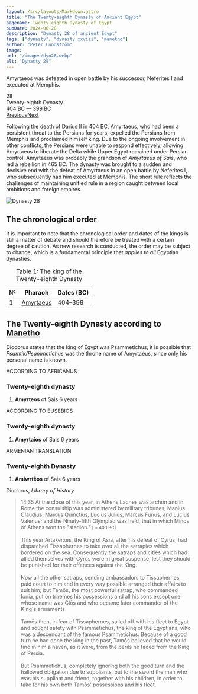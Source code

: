 ```yaml
---
layout: /src/layouts/Markdown.astro
title: "The Twenty-eighth Dynasty of Ancient Egypt"
pagename: Twenty-eighth Dynasty of Egypt
pubDate: 2024-08-28
description: "Dynasty 28 of ancient Egypt"
tags: ["dynasty", "dynasty xxviii", "manetho"]
author: "Peter Lundström"
image:
url: "/images/dyn28.webp"
alt: "Dynasty 28"
---
```


<p class="lead">
Amyrtaeos was defeated in open battle by his successor, Neferites I and executed at Memphis.
</p>

<div class="dynruta float-right ml-4 mb-3 mt-4">
	<div class="flex flex-col justify-center items-center [text-shadow:_0_1px_0_rgb(255_255_255_/_20%)]">
		<div class="text-9xl font-bold [text-shadow:_0_1px_0_rgb(255_255_255_/_40%)]">28</div>
		<div>Twenty-eighth Dynasty</div>
		<div>404 BC &mdash; 399 BC</div>
		<div class="w-full flex justify-between"><a href="/dynasty/27">Previous</a><a href="/dynasty/29">Next</a></div>
	</div>
</div>
<p>
Following the death of Darius II in 404 BC, Amyrtaeus, who had been a persistent threat to the Persians for years, expelled the Persians from Memphis and proclaimed himself king. Due to the ongoing involvement in other conflicts, the Persians were unable to respond effectively, allowing Amyrtaeus to liberate the Delta while Upper Egypt remained under Persian control. Amyrtaeus was probably the grandson of <i>Amyrtaeus of Sais</i>, who led a rebellion in 465 BC. The dynasty was brought to a sudden and decisive end with the defeat of Amyrtaeus in an open battle by Neferites I, who subsequently had him executed at Memphis. The short rule reflects the challenges of maintaining unified rule in a region caught between local ambitions and foreign empires.
</p>
<img class="w-full rounded-sm sm:rounded-xl my-10" src="/images/dyn28.webp" alt="Dynasty 28">
<h2>The chronological order</h2>
<p>
It is important to note that the chronological order and dates of the kings is still a matter of debate and should therefore be treated with a certain degree of caution. As new research is conducted, the order may be subject to change, which is a fundamental principle that <i>applies to all</i> Egyptian dynasties.
</p>

<table>
	<caption class="py-2 text-sm">Table 1: The king of the Twenty-eighth Dynasty</caption>
	<thead>
		<tr>
			<th scope="col" class="w-5 text-center">№</th>
			<th scope="col" class="pl-3">Pharaoh</th>
			<th scope="col" class="pl-3">Dates (BC)</th>
		</tr>
	</thead>
	<tbody>
		<tr><td>1</td><td><a href="/pharaohs/Amyrtaeus">Amyrtaeus</a></td><td>404&ndash;399</td></tr>
	</tbody>
</table>

<h2 class="mt-10 text-wrap">The Twenty-eighth Dynasty according to <a href="/authors/manetho">Manetho</a></h2>

<p class="pb-6">
Diodorus states that the king of Egypt was Psammetichus; it is possible that <i>Psamtik/Psammetichus</i> was the throne name of Amyrtaeus, since only his personal name is known.
</p>
<div class="dynasty">
	<div class="w-full">
		<div class="according">ACCORDING TO AFRICANUS</div>
		<h3>Twenty-eighth dynasty</h3>
		<ol class="farao">
			<li><b>Amyrteos</b> of Sais <span class="y">6 years</span></li>
		</ol>
	</div>
	<div class="w-full">
		<div class="according">ACCORDING TO EUSEBIOS</div>
		<h3>Twenty-eighth dynasty</h3>
		<ol class="farao">
			<li><b>Amyrtaios</b> of Sais <span class="y">6 years</span></li>
		</ol>
	</div>
	<div class="w-full">
		<div class="according">ARMENIAN TRANSLATION</div>
		<h3>Twenty-eighth Dynasty</h3>
		<ol class="farao">
			<li><b lang="xcl">Amiwrtēos</b> of Sais <span class="y">6 years</span></li>
		</ol>
	</div>
</div>

<p class="text-lg font-semibold dark:text-shark-100 max-w-prose md:mx-auto">
Diodorus, <i class="font-normal">Library of History</i>
</p>
<blockquote>
<p>
	<mid>14.35</mid> At the close of this year, in Athens Laches was archon and in Rome the consul­ship was administered by military tribunes, Manius Claudius, Marcus Quinctius, Lucius Julius, Marcus Furius, and Lucius Valerius;​ and the Ninety-fifth Olympiad was held, that in which Minos of Athens won the "stadion." <small>[ = 400 BC]</small><br><br>
	This year Artaxerxes, the King of Asia, after his defeat of Cyrus, had dispatched Tissaphernes to take over all the satrapies which bordered on the sea. Consequently the satraps and cities which had allied themselves with Cyrus were in great suspense, lest they should be punished for their offences against the King.<br><br>
	Now all the other satraps, sending ambassadors to Tissaphernes, paid court to him and in every way possible arranged their affairs to suit him; but Tamōs, the most powerful satrap, who commanded Ionia, put on triremes his possessions and all his sons except one whose name was Glōs and who became later commander of the King's armaments.<br><br>
	Tamōs  then, in fear of Tissaphernes, sailed off with his fleet to Egypt and sought safety with Psammetichus, the king of the Egyptians, who was a descendant of the famous Psammetichus. Because of a good turn he had done the king in the past, Tamōs believed that he would find in him a haven, as it were, from the perils he faced from the King of Persia.<br><br> 
	But Psammetichus, completely ignoring both the good turn and the hallowed obligation due to suppliants, put to the sword the man who was his suppliant and friend, together with his children, in order to take for his own both Tamōs' possessions and his fleet.
</p>
</blockquote>
